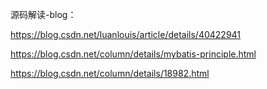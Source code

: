 源码解读-blog：

https://blog.csdn.net/luanlouis/article/details/40422941

https://blog.csdn.net/column/details/mybatis-principle.html



https://blog.csdn.net/column/details/18982.html





